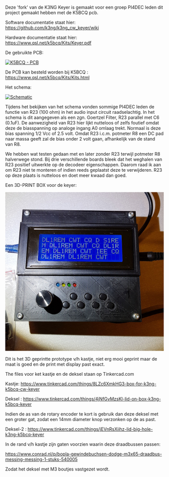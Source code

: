 
Deze 'fork' van de K3NG Keyer is gemaakt voor een groep PI4DEC leden dit project gemaakt hebben met de K5BCQ pcb.

Software documentatie staat hier:  https://github.com/k3ng/k3ng_cw_keyer/wiki

Hardware documentatie staat hier: https://www.qsl.net/k5bcq/Kits/Keyer.pdf

De gebruikte PCB:
<p><a target="_blank" rel="noopener noreferrer" href="https://tweakers.net/ext/f/6bzPBrxRlagxyuC68xlKo4fC/full.jpg"><img src="https://tweakers.net/ext/f/6bzPBrxRlagxyuC68xlKo4fC/medium.jpg" alt="K5BCQ - PCB" style="max-width:100%;"></a></p>   
<p></p> 


De PCB kan besteld worden bij K5BCQ :  https://www.qsl.net/k5bcq/Kits/Kits.html
<p></p> <p></p> 
Het schema:
<p><a target="_blank" rel="noopener noreferrer" href="https://tweakers.net/ext/f/elTAO6eseECHqjtvumKuSjQS/full.jpg"><img src="https://tweakers.net/ext/f/elTAO6eseECHqjtvumKuSjQS/medium.jpg" alt="Schematic" style="max-width:100%;"></a></p>   

Tijdens het bekijken van het schema vonden sommige PI4DEC leden de functie van R23 (100 ohm) in het audio input circuit raadselachtig. In het schema is dit aangegeven als een zgn. Goertzel Filter, R23 parallel met C6 (0.1uF). De aanwezigheid van R23 hier lijkt nutteloos of zelfs foutief omdat deze de biasspanning op analoge ingang A0 omlaag trekt. Normaal is deze bias spanning 1/2 Vcc of 2.5 volt. Omdat R23 i.c.m. potmeter R8 een DC pad naar massa geeft zal de bias onder 2 volt gaan, afhankelijk van de stand van R8.
<p></p>

We hebben wat testen gedaan met en later zonder R23 terwijl potmeter R8 halverwege stond. Bij drie verschillende boards bleek dat het weghalen van R23 positief uitwerkte op de decodeer eigenschappen. Daarom raad ik aan om R23 niet te monteren of indien reeds geplaatst deze te verwijderen. R23 op deze plaats is nutteloos en doet meer kwaad dan goed.



Een 3D-PRINT BOX voor de keyer:

<p><img src="https://github.com/costonisp/CW-keyer-K3NG-K5BCQ/blob/master/images/prototype.jpg" alt="3D prototype box" style="max-width:100%;"></a></p> 

Dit is het 3D geprintte prototype v/h kastje, niet erg mooi geprint maar de maat is goed en de print met display past exact.


The files voor ket kastje en de deksel staan op Tinkercad.com

Kastje: https://www.tinkercad.com/things/8LZc6XmkHG3-box-for-k3ng-k5bcq-cw-keyer

Deksel : https://www.tinkercad.com/things/4jNfGvMzsKl-lid-on-box-k3ng-k5bcq-keyer

Indien de as van de rotary encoder te kort is gebruik dan deze deksel met een groter gat, zodat een 14mm diameter knop verzonken op de as past.

Deksel-2 : https://www.tinkercad.com/things/jEVnRsXiihz-lid-big-hole-k3ng-k5bcq-keyer

In de rand v/h kastje zijn gaten voorzien waarin deze draadbussen passen:

https://www.conrad.nl/p/bopla-gewindebuchsen-dodge-m3x65-draadbus-messing-messing-1-stuks-540005

Zodat het deksel met M3 boutjes  vastgezet wordt.
